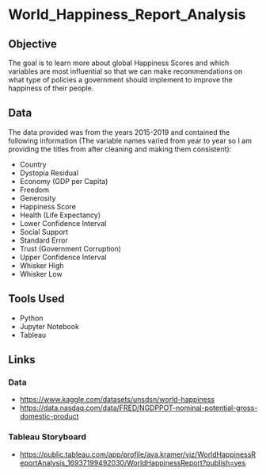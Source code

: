 # World_Happiness_Report_Analysis
## Objective
The goal is to learn more about global Happiness Scores and which variables are most influential so that we can make recommendations on what type of policies a government should implement to improve the happiness of their people.
## Data
The data provided was from the years 2015-2019 and contained the following information (The variable names varied from year to year so I am providing the titles from after cleaning and making them consistent):
* Country
* Dystopia Residual
* Economy (GDP per Capita)
* Freedom
* Generosity
* Happiness Score
* Health (Life Expectancy)
* Lower Confidence Interval
* Social Support
* Standard Error
* Trust (Government Corruption)
* Upper Confidence Interval
* Whisker High
* Whisker Low
## Tools Used
* Python
* Jupyter Notebook
* Tableau
## Links
### Data
* https://www.kaggle.com/datasets/unsdsn/world-happiness
* https://data.nasdaq.com/data/FRED/NGDPPOT-nominal-potential-gross-domestic-product
### Tableau Storyboard
* https://public.tableau.com/app/profile/ava.kramer/viz/WorldHappinessReportAnalysis_16937199492030/WorldHappinessReport?publish=yes
